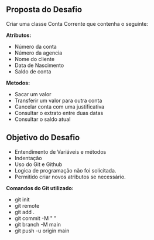 ## Proposta do Desafio
  
Criar uma classe Conta Corrente que contenha o seguinte:
   
 **Atributos:**

 - Número da conta
 - Número da agencia
 - Nome do cliente
 - Data de Nascimento
 - Saldo de conta
   
**Metodos:**
  
- Sacar um valor
- Transferir um valor para outra conta
- Cancelar conta com uma justificativa
- Consultar o extrato entre duas datas
- Consultar o saldo atual


## Objetivo do Desafio
- Entendimento de Variáveis e métodos
- Indentação
- Uso do Git e Github
- Logica de programação não foi solicitada.
- Permitido criar novos atributos se necessário.
  
**Comandos do Git utilizado:**
- git init
- git remote
- git add .
- git commit -M " "
- git branch -M main
- git push -u origin main
  
